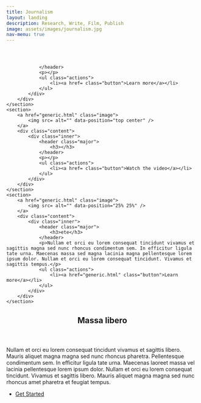 ```yaml
---
title: Journalism
layout: landing
description: Research, Write, Film, Publish
image: assets/images/journalism.jpg
nav-menu: true
---
```

<!-- Main -->
<div id="main">

<!-- One -->
<section id="one">
	<div class="inner">
		<header class="major">
			<h2></h2>
		</header>
		<p></p>
	</div>
</section>

<!-- Two -->

				</header>
				<p></p>
				<ul class="actions">
					<li><a href= class="button">Learn more</a></li>
				</ul>
			</div>
		</div>
	</section>
	<section>
		<a href="generic.html" class="image">
			<img src= alt="" data-position="top center" />
		</a>
		<div class="content">
			<div class="inner">
				<header class="major">
					<h3></h3>
				</header>
				<p></p>
				<ul class="actions">
					<li><a href= class="button">Watch the video</a></li>
				</ul>
			</div>
		</div>
	</section>
	<section>
		<a href="generic.html" class="image">
			<img src= alt="" data-position="25% 25%" />
		</a>
		<div class="content">
			<div class="inner">
				<header class="major">
					<h3>ete</h3>
				</header>
				<p>Nullam et orci eu lorem consequat tincidunt vivamus et sagittis magna sed nunc rhoncus condimentum sem. In efficitur ligula tate urna. Maecenas massa sed magna lacinia magna pellentesque lorem ipsum dolor. Nullam et orci eu lorem consequat tincidunt. Vivamus et sagittis tempus.</p>
				<ul class="actions">
					<li><a href="generic.html" class="button">Learn more</a></li>
				</ul>
			</div>
		</div>
	</section>
</section>

<!-- Three -->
<section id="three">
	<div class="inner">
		<header class="major">
			<h2>Massa libero</h2>
		</header>
		<p>Nullam et orci eu lorem consequat tincidunt vivamus et sagittis libero. Mauris aliquet magna magna sed nunc rhoncus pharetra. Pellentesque condimentum sem. In efficitur ligula tate urna. Maecenas laoreet massa vel lacinia pellentesque lorem ipsum dolor. Nullam et orci eu lorem consequat tincidunt. Vivamus et sagittis libero. Mauris aliquet magna magna sed nunc rhoncus amet pharetra et feugiat tempus.</p>
		<ul class="actions">
			<li><a href="generic.html" class="button next">Get Started</a></li>
		</ul>
	</div>
</section>

</div>
